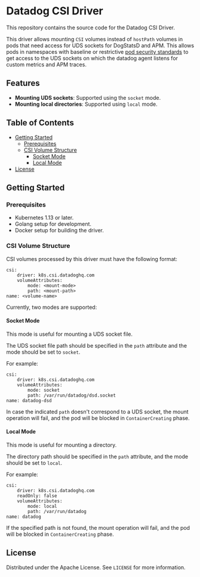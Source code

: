 # Datadog CSI Driver <!-- omit in toc -->

This repository contains the source code for the Datadog CSI Driver.

This driver allows mounting `CSI` volumes instead of `hostPath` volumes in pods that need access for UDS sockets for DogStatsD and APM. This allows pods in namespaces with baseline or restrictive [pod security standards](https://kubernetes.io/docs/concepts/security/pod-security-standards/) to get access to the UDS sockets on which the datadog agent listens for custom metrics and APM traces.

## Features <!-- omit in toc -->

- **Mounting UDS sockets**: Supported using the `socket` mode.
- **Mounting local directories**: Supported using `local` mode.

## Table of Contents <!-- omit in toc -->

- [Getting Started](#getting-started)
  - [Prerequisites](#prerequisites)
  - [CSI Volume Structure](#csi-volume-structure)
    - [Socket Mode](#socket-mode)
    - [Local Mode](#local-mode)
- [License](#license)

## Getting Started

### Prerequisites
- Kubernetes 1.13 or later.
- Golang setup for development.
- Docker setup for building the driver.


### CSI Volume Structure

CSI volumes processed by this driver must have the following format:

```
csi:
    driver: k8s.csi.datadoghq.com
    volumeAttributes:
        mode: <mount-mode>
        path: <mount-path>
name: <volume-name>
```

Currently, two modes are supported:

#### Socket Mode

This mode is useful for mounting a UDS socket file.

The UDS socket file path should be specified in the `path` attribute and the mode should be set to `socket`.

For example:

```
csi:
    driver: k8s.csi.datadoghq.com
    volumeAttributes:
        mode: socket
        path: /var/run/datadog/dsd.socket
name: datadog-dsd
```

In case the indicated `path` doesn't correspond to a UDS socket, the mount operation will fail, and the pod will be blocked in `ContainerCreating` phase.

#### Local Mode

This mode is useful for mounting a directory.

The directory path should be specified in the `path` attribute, and the mode should be set to `local`.

For example:

```
csi:
    driver: k8s.csi.datadoghq.com
    readOnly: false
    volumeAttributes:
        mode: local
        path: /var/run/datadog
name: datadog
```

If the specified path is not found, the mount operation will fail, and the pod will be blocked in `ContainerCreating` phase.

## License

Distributed under the Apache License. See `LICENSE` for more information.
